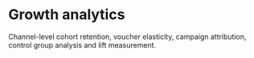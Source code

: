 # Growth analytics
Channel-level cohort retention, voucher elasticity, campaign attribution, control group analysis and lift measurement.
